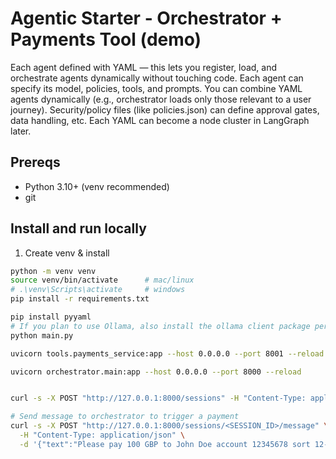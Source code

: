 # Agentic Starter - Orchestrator + Payments Tool (demo)
Each agent defined with YAML — this lets you register, load, and orchestrate agents dynamically without touching code.
Each agent can specify its model, policies, tools, and prompts.
You can combine YAML agents dynamically (e.g., orchestrator loads only those relevant to a user journey).
Security/policy files (like policies.json) can define approval gates, data handling, etc.
Each YAML can become a node cluster in LangGraph later.

## Prereqs
- Python 3.10+ (venv recommended)
- git

## Install and run locally

1. Create venv & install
```bash
python -m venv venv
source venv/bin/activate      # mac/linux
# .\venv\Scripts\activate     # windows
pip install -r requirements.txt

pip install pyyaml
# If you plan to use Ollama, also install the ollama client package per its instructions.
python main.py

```

```bash
uvicorn tools.payments_service:app --host 0.0.0.0 --port 8001 --reload
```
```bash
uvicorn orchestrator.main:app --host 0.0.0.0 --port 8000 --reload
```
```bash

curl -s -X POST "http://127.0.0.1:8000/sessions" -H "Content-Type: application/json" -d '{"agent_id":"payments-agent"}' | jq
```
```bash
# Send message to orchestrator to trigger a payment
curl -s -X POST "http://127.0.0.1:8000/sessions/<SESSION_ID>/message" \
  -H "Content-Type: application/json" \
  -d '{"text":"Please pay 100 GBP to John Doe account 12345678 sort 12-34-56"}' | jq
```